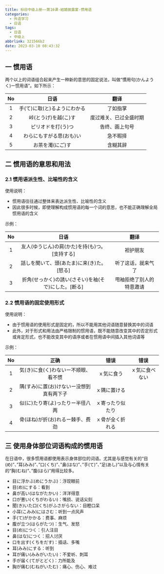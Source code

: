 ```yaml
---
title: 标日中级上册——第16课-結婚披露宴-惯用语
categories:
  - 外语学习
  - 日语
tags:
  - 日语
  - 中级上
abbrlink: 321566b2
date: 2023-03-10 08:43:32
---
```

## 一 惯用语

两个以上的词语组合起来产生一种新的意思的固定说法，叫做“慣用句(かんようく)ー惯用语”。如下所示：

|  No  |             日语             |          翻译          |
| :--: | :--------------------------: | :--------------------: |
|  1   | 手(て)に取(と)るようにわかる |        了如指掌        |
|  2   |     峠(とうげ)を越(こ)す     | 度过难关、已过全盛时期 |
|  3   |      ピリオドを打(う)つ      |     告终、画上句号     |
|  4   |   わらにもすがる思(おも)い   |        急不暇择        |
|  5   |       お茶を濁(にご)す       |        含糊其辞        |

<!--more-->

## 二 惯用语的意思和用法

### 2.1 惯用语派生性、比喻性的含义

使用说明：

* 惯用语往往通过整体来表达派生性、比喻性的含义
* 因此很多时候，即使理解构成惯用语的每一个词的意思，也不能正确理解全局惯用语的含义

示例：

|  No  |                         日语                         |           翻译           |
| :--: | :--------------------------------------------------: | :----------------------: |
|  1   |    友人(ゆうじん)の肩(かた)を持(も)つ。[支持する]    |         袒护朋友         |
|  2   |      話しを聞いて、頭(あたま)に来(き)た。[怒る]      |    听了这话，就来气了    |
|  3   | 折角(せっかく)の誘い(さそい)を袖(そで)にした。[断る] | 甩袖拒绝了别人的特意邀请 |

### 2.2 惯用语的固定使用形式

使用说明：

* 由于惯用语的使用形式是固定的，所以不能用其他词语随意替换其中的词语
* 此外，对于形式和用法由严格限制的惯用语，既不能随意改变其中的否定形式或肯定形式，也不能改变其中的语序或者在惯用语中间插入其他词语等

示例：

|  No  |                   正确                   |       错误       |      错误      |
| :--: | :--------------------------------------: | :--------------: | :------------: |
|  1   |   気(き)に食(く)わないー不顺眼、看不惯   |    ｘ気に食う    | ｘ気に食べない |
|  2   | 隅(すみ)に置(お)けないー没想到真有两下子 |   ｘ隅に置ける   |                |
|  3   |     似(に)たり寄(よ)ったりー半径八两     | ｘ寄ったり似たり |                |
|  4   |     骨(ほね)が折(お)れるー棘手、费劲     | ｘ骨が全く折れる |                |

## 三 使用身体部位词语构成的惯用语

在日语中，很多惯用语都使用表示身体部位的词语。尤其是与感觉有关的“目(め)”、”耳(みみ)”、”口(くち)”、”鼻(はな)”、”手(て)”、”足(あし)”以及与心情有关的“胸(むね)”、”腹(はら)”用得比较多。

* 目に浮かぶ(めにうかぶ)：浮现眼前
* 目(め)にする：看到
* 鼻が高い(はながたかい)：洋洋得意
* 口が悪い(くちがわるい)：嘴损、说话尖刻
* 聞(き)いた口(くち)がふさがらない：目瞪口呆
* 小耳(こみみ)にはさむ：听到一点风声
* 手(て)がかかる：费事、麻烦
* 腹が立つ(はらがたつ)：生气、发怒
* 目(め)につく：引人注目
* 鼻(はな)につく：招人讨厌
* 口を出す(くちをだす)：插话、多嘴
* 耳(みみ)にする：听到
* 耳が痛い(みみがいたい)：不爱听、刺耳
* 手が届く(てがとどく)：力所能及
* 胸が痛む(むねがいたむ)：痛心、伤心、难过

